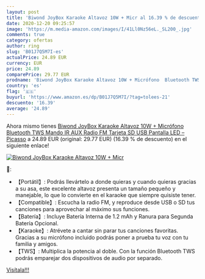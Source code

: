 ```yaml
---
layout: post
title: 'Biwond JoyBox Karaoke Altavoz 10W + Micr al 16.39 % de descuento'
date: 2020-12-20 09:25:57
image: 'https://m.media-amazon.com/images/I/41Ll0Nz56eL._SL200_.jpg'
comments: true
category: ofertas
author: ring
slug: 'B01J7Q5M7I-es'
actualPrice: 24.89 EUR
currency: EUR
price: 24.89
comparePrice: 29.77 EUR
prodname: 'Biwond JoyBox Karaoke Altavoz 10W + Micrófono  Bluetooth TWS  Mando IR AUX  Radio FM  Tarjeta SD  USB  Pantalla LED  – Picasso'
country: 'es'
flag: '🇪🇸'
buyurl: 'https://www.amazon.es/dp/B01J7Q5M7I/?tag=tolees-21'
descuento: '16.39'
average: '24.89'
---
```


Ahora mismo tienes [Biwond JoyBox Karaoke Altavoz 10W + Micrófono  Bluetooth TWS  Mando IR AUX  Radio FM  Tarjeta SD  USB  Pantalla LED  – Picasso](https://www.amazon.es/dp/B01J7Q5M7I/?tag=tolees-21) a 24.89 EUR (original: 29.77 EUR) (16.39 %  de descuento) en el siguiente enlace!

[![Biwond JoyBox Karaoke Altavoz 10W + Micr](https://m.media-amazon.com/images/I/41Ll0Nz56eL._SL200_.jpg)](https://www.amazon.es/dp/B01J7Q5M7I/?tag=tolees-21)

🔎:

- 【Portátil】: Podrás llevártelo a donde quieras y cuando quieras gracias a su asa, este excelente altavoz presenta un tamaño pequeño y manejable, lo que lo convierte en el karaoke que siempre quisiste tener.
- 【Compatible】: Escucha la radio FM, y reproduce desde USB o SD tus canciones para aprovechar al máximo sus funciones.
- 【Batería】: Incluye Batería Interna de 1.2 mAh y Ranura para Segunda Batería Opcional.
- 【Karaoke】: Atrévete a cantar sin parar tus canciones favoritas. Gracias a su micrófono incluido podrás poner a prueba tu voz con tu familia y amigos.
- 【TWS】: Multiplica la potencia al doble. Con la función Bluetooth TWS podrás emparejar dos dispositivos de audio por separado.

[Visítala!!!](https://www.amazon.es/dp/B01J7Q5M7I/?tag=tolees-21)
